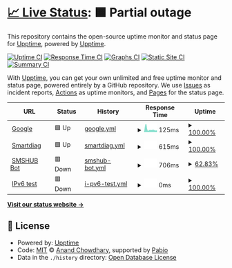 # [📈 Live Status](https://upptime.github.io/upptime): <!--live status--> **🟧 Partial outage**

This repository contains the open-source uptime monitor and status page for [Upptime](https://upptime.js.org), powered by [Upptime](https://github.com/upptime/upptime).

[![Uptime CI](https://github.com/upptime/upptime/workflows/Uptime%20CI/badge.svg)](https://github.com/upptime/upptime/actions?query=workflow%3A%22Uptime+CI%22)
[![Response Time CI](https://github.com/upptime/upptime/workflows/Response%20Time%20CI/badge.svg)](https://github.com/upptime/upptime/actions?query=workflow%3A%22Response+Time+CI%22)
[![Graphs CI](https://github.com/upptime/upptime/workflows/Graphs%20CI/badge.svg)](https://github.com/upptime/upptime/actions?query=workflow%3A%22Graphs+CI%22)
[![Static Site CI](https://github.com/upptime/upptime/workflows/Static%20Site%20CI/badge.svg)](https://github.com/upptime/upptime/actions?query=workflow%3A%22Static+Site+CI%22)
[![Summary CI](https://github.com/upptime/upptime/workflows/Summary%20CI/badge.svg)](https://github.com/upptime/upptime/actions?query=workflow%3A%22Summary+CI%22)

With [Upptime](https://upptime.js.org), you can get your own unlimited and free uptime monitor and status page, powered entirely by a GitHub repository. We use [Issues](https://github.com/upptime/upptime/issues) as incident reports, [Actions](https://github.com/upptime/upptime/actions) as uptime monitors, and [Pages](https://upptime.github.io/upptime) for the status page.

<!--start: status pages-->
<!-- This summary is generated by Upptime (https://github.com/upptime/upptime) -->
<!-- Do not edit this manually, your changes will be overwritten -->
<!-- prettier-ignore -->
| URL | Status | History | Response Time | Uptime |
| --- | ------ | ------- | ------------- | ------ |
| <img alt="" src="https://icons.duckduckgo.com/ip3/www.google.com.ico" height="13"> [Google](https://www.google.com) | 🟩 Up | [google.yml](https://github.com/mysubcult/uptime/commits/HEAD/history/google.yml) | <details><summary><img alt="Response time graph" src="./graphs/google/response-time-week.png" height="20"> 125ms</summary><br><a href="https://upptime.github.io/upptime/history/google"><img alt="Response time 116" src="https://img.shields.io/endpoint?url=https%3A%2F%2Fraw.githubusercontent.com%2Fmysubcult%2Fuptime%2FHEAD%2Fapi%2Fgoogle%2Fresponse-time.json"></a><br><a href="https://upptime.github.io/upptime/history/google"><img alt="24-hour response time 180" src="https://img.shields.io/endpoint?url=https%3A%2F%2Fraw.githubusercontent.com%2Fmysubcult%2Fuptime%2FHEAD%2Fapi%2Fgoogle%2Fresponse-time-day.json"></a><br><a href="https://upptime.github.io/upptime/history/google"><img alt="7-day response time 125" src="https://img.shields.io/endpoint?url=https%3A%2F%2Fraw.githubusercontent.com%2Fmysubcult%2Fuptime%2FHEAD%2Fapi%2Fgoogle%2Fresponse-time-week.json"></a><br><a href="https://upptime.github.io/upptime/history/google"><img alt="30-day response time 125" src="https://img.shields.io/endpoint?url=https%3A%2F%2Fraw.githubusercontent.com%2Fmysubcult%2Fuptime%2FHEAD%2Fapi%2Fgoogle%2Fresponse-time-month.json"></a><br><a href="https://upptime.github.io/upptime/history/google"><img alt="1-year response time 116" src="https://img.shields.io/endpoint?url=https%3A%2F%2Fraw.githubusercontent.com%2Fmysubcult%2Fuptime%2FHEAD%2Fapi%2Fgoogle%2Fresponse-time-year.json"></a></details> | <details><summary><a href="https://upptime.github.io/upptime/history/google">100.00%</a></summary><a href="https://upptime.github.io/upptime/history/google"><img alt="All-time uptime 100.00%" src="https://img.shields.io/endpoint?url=https%3A%2F%2Fraw.githubusercontent.com%2Fmysubcult%2Fuptime%2FHEAD%2Fapi%2Fgoogle%2Fuptime.json"></a><br><a href="https://upptime.github.io/upptime/history/google"><img alt="24-hour uptime 100.00%" src="https://img.shields.io/endpoint?url=https%3A%2F%2Fraw.githubusercontent.com%2Fmysubcult%2Fuptime%2FHEAD%2Fapi%2Fgoogle%2Fuptime-day.json"></a><br><a href="https://upptime.github.io/upptime/history/google"><img alt="7-day uptime 100.00%" src="https://img.shields.io/endpoint?url=https%3A%2F%2Fraw.githubusercontent.com%2Fmysubcult%2Fuptime%2FHEAD%2Fapi%2Fgoogle%2Fuptime-week.json"></a><br><a href="https://upptime.github.io/upptime/history/google"><img alt="30-day uptime 100.00%" src="https://img.shields.io/endpoint?url=https%3A%2F%2Fraw.githubusercontent.com%2Fmysubcult%2Fuptime%2FHEAD%2Fapi%2Fgoogle%2Fuptime-month.json"></a><br><a href="https://upptime.github.io/upptime/history/google"><img alt="1-year uptime 100.00%" src="https://img.shields.io/endpoint?url=https%3A%2F%2Fraw.githubusercontent.com%2Fmysubcult%2Fuptime%2FHEAD%2Fapi%2Fgoogle%2Fuptime-year.json"></a></details>
| <img alt="" src="https://icons.duckduckgo.com/ip3/www.xn--80aajcuv3afm.xn--p1ai.ico" height="13"> [Smartdiag](https://www.смартдиаг.рф) | 🟩 Up | [smartdiag.yml](https://github.com/mysubcult/uptime/commits/HEAD/history/smartdiag.yml) | <details><summary><img alt="Response time graph" src="./graphs/smartdiag/response-time-week.png" height="20"> 615ms</summary><br><a href="https://upptime.github.io/upptime/history/smartdiag"><img alt="Response time 558" src="https://img.shields.io/endpoint?url=https%3A%2F%2Fraw.githubusercontent.com%2Fmysubcult%2Fuptime%2FHEAD%2Fapi%2Fsmartdiag%2Fresponse-time.json"></a><br><a href="https://upptime.github.io/upptime/history/smartdiag"><img alt="24-hour response time 715" src="https://img.shields.io/endpoint?url=https%3A%2F%2Fraw.githubusercontent.com%2Fmysubcult%2Fuptime%2FHEAD%2Fapi%2Fsmartdiag%2Fresponse-time-day.json"></a><br><a href="https://upptime.github.io/upptime/history/smartdiag"><img alt="7-day response time 615" src="https://img.shields.io/endpoint?url=https%3A%2F%2Fraw.githubusercontent.com%2Fmysubcult%2Fuptime%2FHEAD%2Fapi%2Fsmartdiag%2Fresponse-time-week.json"></a><br><a href="https://upptime.github.io/upptime/history/smartdiag"><img alt="30-day response time 609" src="https://img.shields.io/endpoint?url=https%3A%2F%2Fraw.githubusercontent.com%2Fmysubcult%2Fuptime%2FHEAD%2Fapi%2Fsmartdiag%2Fresponse-time-month.json"></a><br><a href="https://upptime.github.io/upptime/history/smartdiag"><img alt="1-year response time 558" src="https://img.shields.io/endpoint?url=https%3A%2F%2Fraw.githubusercontent.com%2Fmysubcult%2Fuptime%2FHEAD%2Fapi%2Fsmartdiag%2Fresponse-time-year.json"></a></details> | <details><summary><a href="https://upptime.github.io/upptime/history/smartdiag">100.00%</a></summary><a href="https://upptime.github.io/upptime/history/smartdiag"><img alt="All-time uptime 100.00%" src="https://img.shields.io/endpoint?url=https%3A%2F%2Fraw.githubusercontent.com%2Fmysubcult%2Fuptime%2FHEAD%2Fapi%2Fsmartdiag%2Fuptime.json"></a><br><a href="https://upptime.github.io/upptime/history/smartdiag"><img alt="24-hour uptime 100.00%" src="https://img.shields.io/endpoint?url=https%3A%2F%2Fraw.githubusercontent.com%2Fmysubcult%2Fuptime%2FHEAD%2Fapi%2Fsmartdiag%2Fuptime-day.json"></a><br><a href="https://upptime.github.io/upptime/history/smartdiag"><img alt="7-day uptime 100.00%" src="https://img.shields.io/endpoint?url=https%3A%2F%2Fraw.githubusercontent.com%2Fmysubcult%2Fuptime%2FHEAD%2Fapi%2Fsmartdiag%2Fuptime-week.json"></a><br><a href="https://upptime.github.io/upptime/history/smartdiag"><img alt="30-day uptime 100.00%" src="https://img.shields.io/endpoint?url=https%3A%2F%2Fraw.githubusercontent.com%2Fmysubcult%2Fuptime%2FHEAD%2Fapi%2Fsmartdiag%2Fuptime-month.json"></a><br><a href="https://upptime.github.io/upptime/history/smartdiag"><img alt="1-year uptime 100.00%" src="https://img.shields.io/endpoint?url=https%3A%2F%2Fraw.githubusercontent.com%2Fmysubcult%2Fuptime%2FHEAD%2Fapi%2Fsmartdiag%2Fuptime-year.json"></a></details>
| <img alt="" src="https://icons.duckduckgo.com/ip3/smshubapi.onrender.com.ico" height="13"> [SMSHUB Bot](https://smshubapi.onrender.com) | 🟥 Down | [smshub-bot.yml](https://github.com/mysubcult/uptime/commits/HEAD/history/smshub-bot.yml) | <details><summary><img alt="Response time graph" src="./graphs/smshub-bot/response-time-week.png" height="20"> 706ms</summary><br><a href="https://upptime.github.io/upptime/history/smshub-bot"><img alt="Response time 485" src="https://img.shields.io/endpoint?url=https%3A%2F%2Fraw.githubusercontent.com%2Fmysubcult%2Fuptime%2FHEAD%2Fapi%2Fsmshub-bot%2Fresponse-time.json"></a><br><a href="https://upptime.github.io/upptime/history/smshub-bot"><img alt="24-hour response time 253" src="https://img.shields.io/endpoint?url=https%3A%2F%2Fraw.githubusercontent.com%2Fmysubcult%2Fuptime%2FHEAD%2Fapi%2Fsmshub-bot%2Fresponse-time-day.json"></a><br><a href="https://upptime.github.io/upptime/history/smshub-bot"><img alt="7-day response time 706" src="https://img.shields.io/endpoint?url=https%3A%2F%2Fraw.githubusercontent.com%2Fmysubcult%2Fuptime%2FHEAD%2Fapi%2Fsmshub-bot%2Fresponse-time-week.json"></a><br><a href="https://upptime.github.io/upptime/history/smshub-bot"><img alt="30-day response time 510" src="https://img.shields.io/endpoint?url=https%3A%2F%2Fraw.githubusercontent.com%2Fmysubcult%2Fuptime%2FHEAD%2Fapi%2Fsmshub-bot%2Fresponse-time-month.json"></a><br><a href="https://upptime.github.io/upptime/history/smshub-bot"><img alt="1-year response time 485" src="https://img.shields.io/endpoint?url=https%3A%2F%2Fraw.githubusercontent.com%2Fmysubcult%2Fuptime%2FHEAD%2Fapi%2Fsmshub-bot%2Fresponse-time-year.json"></a></details> | <details><summary><a href="https://upptime.github.io/upptime/history/smshub-bot">62.83%</a></summary><a href="https://upptime.github.io/upptime/history/smshub-bot"><img alt="All-time uptime 95.84%" src="https://img.shields.io/endpoint?url=https%3A%2F%2Fraw.githubusercontent.com%2Fmysubcult%2Fuptime%2FHEAD%2Fapi%2Fsmshub-bot%2Fuptime.json"></a><br><a href="https://upptime.github.io/upptime/history/smshub-bot"><img alt="24-hour uptime 65.11%" src="https://img.shields.io/endpoint?url=https%3A%2F%2Fraw.githubusercontent.com%2Fmysubcult%2Fuptime%2FHEAD%2Fapi%2Fsmshub-bot%2Fuptime-day.json"></a><br><a href="https://upptime.github.io/upptime/history/smshub-bot"><img alt="7-day uptime 62.83%" src="https://img.shields.io/endpoint?url=https%3A%2F%2Fraw.githubusercontent.com%2Fmysubcult%2Fuptime%2FHEAD%2Fapi%2Fsmshub-bot%2Fuptime-week.json"></a><br><a href="https://upptime.github.io/upptime/history/smshub-bot"><img alt="30-day uptime 86.95%" src="https://img.shields.io/endpoint?url=https%3A%2F%2Fraw.githubusercontent.com%2Fmysubcult%2Fuptime%2FHEAD%2Fapi%2Fsmshub-bot%2Fuptime-month.json"></a><br><a href="https://upptime.github.io/upptime/history/smshub-bot"><img alt="1-year uptime 95.84%" src="https://img.shields.io/endpoint?url=https%3A%2F%2Fraw.githubusercontent.com%2Fmysubcult%2Fuptime%2FHEAD%2Fapi%2Fsmshub-bot%2Fuptime-year.json"></a></details>
| <img alt="" src="https://icons.duckduckgo.com/ip3/null.ico" height="13"> [IPv6 test](forwardemail.net) | 🟥 Down | [i-pv6-test.yml](https://github.com/mysubcult/uptime/commits/HEAD/history/i-pv6-test.yml) | <details><summary><img alt="Response time graph" src="./graphs/i-pv6-test/response-time-week.png" height="20"> 0ms</summary><br><a href="https://upptime.github.io/upptime/history/i-pv6-test"><img alt="Response time 0" src="https://img.shields.io/endpoint?url=https%3A%2F%2Fraw.githubusercontent.com%2Fmysubcult%2Fuptime%2FHEAD%2Fapi%2Fi-pv6-test%2Fresponse-time.json"></a><br><a href="https://upptime.github.io/upptime/history/i-pv6-test"><img alt="24-hour response time 0" src="https://img.shields.io/endpoint?url=https%3A%2F%2Fraw.githubusercontent.com%2Fmysubcult%2Fuptime%2FHEAD%2Fapi%2Fi-pv6-test%2Fresponse-time-day.json"></a><br><a href="https://upptime.github.io/upptime/history/i-pv6-test"><img alt="7-day response time 0" src="https://img.shields.io/endpoint?url=https%3A%2F%2Fraw.githubusercontent.com%2Fmysubcult%2Fuptime%2FHEAD%2Fapi%2Fi-pv6-test%2Fresponse-time-week.json"></a><br><a href="https://upptime.github.io/upptime/history/i-pv6-test"><img alt="30-day response time 0" src="https://img.shields.io/endpoint?url=https%3A%2F%2Fraw.githubusercontent.com%2Fmysubcult%2Fuptime%2FHEAD%2Fapi%2Fi-pv6-test%2Fresponse-time-month.json"></a><br><a href="https://upptime.github.io/upptime/history/i-pv6-test"><img alt="1-year response time 0" src="https://img.shields.io/endpoint?url=https%3A%2F%2Fraw.githubusercontent.com%2Fmysubcult%2Fuptime%2FHEAD%2Fapi%2Fi-pv6-test%2Fresponse-time-year.json"></a></details> | <details><summary><a href="https://upptime.github.io/upptime/history/i-pv6-test">100.00%</a></summary><a href="https://upptime.github.io/upptime/history/i-pv6-test"><img alt="All-time uptime 100.00%" src="https://img.shields.io/endpoint?url=https%3A%2F%2Fraw.githubusercontent.com%2Fmysubcult%2Fuptime%2FHEAD%2Fapi%2Fi-pv6-test%2Fuptime.json"></a><br><a href="https://upptime.github.io/upptime/history/i-pv6-test"><img alt="24-hour uptime 100.00%" src="https://img.shields.io/endpoint?url=https%3A%2F%2Fraw.githubusercontent.com%2Fmysubcult%2Fuptime%2FHEAD%2Fapi%2Fi-pv6-test%2Fuptime-day.json"></a><br><a href="https://upptime.github.io/upptime/history/i-pv6-test"><img alt="7-day uptime 100.00%" src="https://img.shields.io/endpoint?url=https%3A%2F%2Fraw.githubusercontent.com%2Fmysubcult%2Fuptime%2FHEAD%2Fapi%2Fi-pv6-test%2Fuptime-week.json"></a><br><a href="https://upptime.github.io/upptime/history/i-pv6-test"><img alt="30-day uptime 100.00%" src="https://img.shields.io/endpoint?url=https%3A%2F%2Fraw.githubusercontent.com%2Fmysubcult%2Fuptime%2FHEAD%2Fapi%2Fi-pv6-test%2Fuptime-month.json"></a><br><a href="https://upptime.github.io/upptime/history/i-pv6-test"><img alt="1-year uptime 100.00%" src="https://img.shields.io/endpoint?url=https%3A%2F%2Fraw.githubusercontent.com%2Fmysubcult%2Fuptime%2FHEAD%2Fapi%2Fi-pv6-test%2Fuptime-year.json"></a></details>

<!--end: status pages-->

[**Visit our status website →**](https://upptime.github.io/upptime)

## 📄 License

- Powered by: [Upptime](https://github.com/upptime/upptime)
- Code: [MIT](./LICENSE) © [Anand Chowdhary](https://anandchowdhary.com), supported by [Pabio](https://pabio.com)
- Data in the `./history` directory: [Open Database License](https://opendatacommons.org/licenses/odbl/1-0/)
